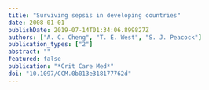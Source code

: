 ```yaml
---
title: "Surviving sepsis in developing countries"
date: 2008-01-01
publishDate: 2019-07-14T01:34:06.899827Z
authors: ["A. C. Cheng", "T. E. West", "S. J. Peacock"]
publication_types: ["2"]
abstract: ""
featured: false
publication: "*Crit Care Med*"
doi: "10.1097/CCM.0b013e318177762d"
---
```


